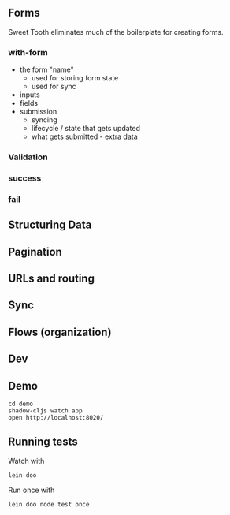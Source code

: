 ## Forms

Sweet Tooth eliminates much of the boilerplate for creating forms.

### with-form

- the form "name"
  - used for storing form state
  - used for sync
- inputs
- fields
- submission
  - syncing
  - lifecycle / state that gets updated
  - what gets submitted - extra data

### Validation

### success

### fail

## Structuring Data

## Pagination

## URLs and routing

## Sync

## Flows (organization)

## Dev

## Demo

```shell
cd demo
shadow-cljs watch app
open http://localhost:8020/
```

## Running tests

Watch with

```
lein doo
```

Run once with

```
lein doo node test once
```
